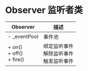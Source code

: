 # Observer 监听者类

| Observer                          | 描述                                             |
| --------------------------------- | ------------------------------------------------ |
| - _eventPool                      | 事件池                                           |
| + on()<br />+ off()<br />+ fire() | 绑定监听事件<br />解除监听事件<br />触发监听事件 |

